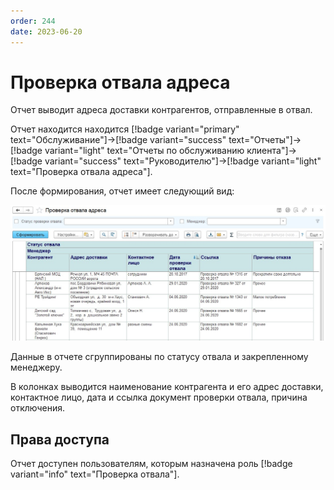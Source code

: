 ```yaml
---
order: 244
date: 2023-06-20
---
```

# Проверка отвала адреса

Отчет выводит адреса доставки контрагентов, отправленные в отвал.

Отчет находится находится [!badge variant="primary" text="Обслуживание"]->[!badge variant="success" text="Отчеты"]->[!badge variant="light" text="Отчеты по обслуживанию клиента"]->[!badge variant="success" text="Руководителю"]->[!badge variant="light" text="Проверка отвала адреса"].

После формирования, отчет имеет следующий вид:

![Проверка отвала адреса](/images/Отчет_проверка_отвала_адреса.jpg)

Данные в отчете сгруппированы по статусу отвала и закрепленному менеджеру.

В колонках выводится наименование контрагента и его адрес доставки, контактное лицо, дата и ссылка документ проверки отвала, причина отключения.

## Права доступа

Отчет доступен пользователям, которым назначена роль [!badge variant="info" text="Проверка отвала"].